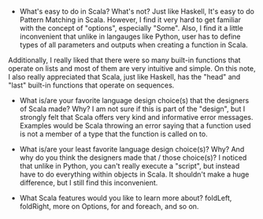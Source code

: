   - What's easy to do in Scala? What's not?
  Just like Haskell, It's easy to do Pattern Matching in Scala.
  However, I find it very hard to get familiar with the concept of "options", especially "Some". Also, I find it a little inconvenient that unlike in 
  langauges like Python, user has to define types of all parameters and outputs
  when creating a function in Scala.

  Additionally, I really liked that there were so many built-in functions that
  operate on lists and most of them are very intuitive and simple. On this note,
  I also really appreciated that Scala, just like Haskell, has the "head" and 
  "last" built-in functions that operate on sequences. 

  - What is/are your favorite language design choice(s) that the designers of 
  Scala made? Why?
  I am not sure if this is part of the "design", but I strongly felt that Scala
  offers very kind and informative error messages. Examples would be Scala 
  throwing an error saying that a function used is not a member of a type that 
  the function is called on to.


  - What is/are your least favorite language design choice(s)? Why? And why do
  you think the designers made that / those choice(s)?
  I noticed that unlike in Python, you can't really execute a "script", but 
  instead have to do everything within objects in Scala. It shouldn't make a 
  huge difference, but I still find this inconvenient.  


  - What Scala features would you like to learn more about?
  foldLeft, foldRight, more on Options, for and foreach, and so on.